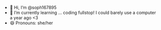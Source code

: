 - 👋 Hi, I’m @soph167895
- 🌱 I’m currently learning ... coding fullstop! I could barely use a computer a year ago <3
- 😄 Pronouns: she/her
 

<!---
soph167895/soph167895 is a ✨ special ✨ repository because its `README.md` (this file) appears on your GitHub profile.
You can click the Preview link to take a look at your changes.
--->
